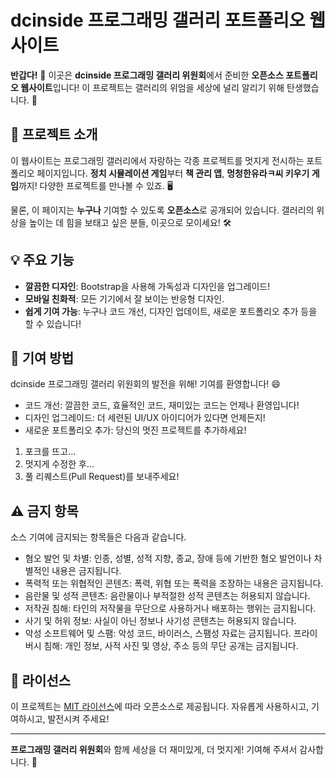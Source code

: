 # dcinside 프로그래밍 갤러리 포트폴리오 웹사이트

**반갑다!** 👋 이곳은 **dcinside 프로그래밍 갤러리 위원회**에서 준비한 **오픈소스 포트폴리오 웹사이트**입니다! 이 프로젝트는 갤러리의 위엄을 세상에 널리 알리기 위해 탄생했습니다. 🎉

## 🚀 프로젝트 소개

이 웹사이트는 프로그래밍 갤러리에서 자랑하는 각종 프로젝트를 멋지게 전시하는 포트폴리오 페이지입니다. **정치 시뮬레이션 게임**부터 **책 관리 앱**, **멍청한유라ㅋ씨 키우기 게임**까지! 다양한 프로젝트를 만나볼 수 있죠. 🖥️

물론, 이 페이지는 **누구나** 기여할 수 있도록 **오픈소스**로 공개되어 있습니다. 갤러리의 위상을 높이는 데 힘을 보태고 싶은 분들, 이곳으로 모이세요! 🛠️

## 💡 주요 기능

- **깔끔한 디자인**: Bootstrap을 사용해 가독성과 디자인을 업그레이드!
- **모바일 친화적**: 모든 기기에서 잘 보이는 반응형 디자인.
- **쉽게 기여 가능**: 누구나 코드 개선, 디자인 업데이트, 새로운 포트폴리오 추가 등을 할 수 있습니다!

## 🙌 기여 방법

dcinside 프로그래밍 갤러리 위원회의 발전을 위해! 기여를 환영합니다! 😄

- 코드 개선: 깔끔한 코드, 효율적인 코드, 재미있는 코드는 언제나 환영입니다!
- 디자인 업그레이드: 더 세련된 UI/UX 아이디어가 있다면 언제든지!
- 새로운 포트폴리오 추가: 당신의 멋진 프로젝트를 추가하세요!

1. 포크를 뜨고...
2. 멋지게 수정한 후...
3. 풀 리퀘스트(Pull Request)를 보내주세요!

## ⚠️ 금지 항목

소스 기여에 금지되는 항목들은 다음과 같습니다.

- 혐오 발언 및 차별: 인종, 성별, 성적 지향, 종교, 장애 등에 기반한 혐오 발언이나 차별적인 내용은 금지됩니다.
- 폭력적 또는 위협적인 콘텐츠: 폭력, 위협 또는 폭력을 조장하는 내용은 금지됩니다.
- 음란물 및 성적 콘텐츠: 음란물이나 부적절한 성적 콘텐츠는 허용되지 않습니다.
- 저작권 침해: 타인의 저작물을 무단으로 사용하거나 배포하는 행위는 금지됩니다.
- 사기 및 허위 정보: 사실이 아닌 정보나 사기성 콘텐츠는 허용되지 않습니다.
- 악성 소프트웨어 및 스팸: 악성 코드, 바이러스, 스팸성 자료는 금지됩니다.
프라이버시 침해: 개인 정보, 사적 사진 및 영상, 주소 등의 무단 공개는 금지됩니다.

## 🎉 라이선스

이 프로젝트는 [MIT 라이선스](LICENSE)에 따라 오픈소스로 제공됩니다. 자유롭게 사용하시고, 기여하시고, 발전시켜 주세요!

---

**프로그래밍 갤러리 위원회**와 함께 세상을 더 재미있게, 더 멋지게! 기여해 주셔서 감사합니다. 🚀
